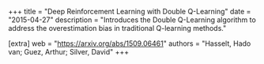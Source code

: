 +++
title = "Deep Reinforcement Learning with Double Q-Learning"
date = "2015-04-27"
description = "Introduces the Double Q-Learning algorithm to address the overestimation bias in traditional Q-learning methods."

[extra]
web = "https://arxiv.org/abs/1509.06461"
authors = "Hasselt, Hado van; Guez, Arthur; Silver, David"
+++
